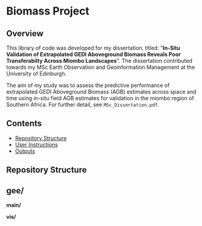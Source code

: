 # Biomass Project

## Overview

This library of code was developed for my dissertation, titled: "**In-Situ Validation of Extrapolated GEDI Aboveground Biomass Reveals Poor Transferabilty Across Miombo Landscapes**". The dissertation contributed towards my MSc Earth Observation and Geoinformation Management at the University of Edinburgh.

The aim of my study was to assess the predictive performance of extrapolated GEDI Aboveground Biomass (AGB) estimates across space and time using in-situ field AGB estimates for validation in the miombo region of Southern Africa. For further detail, see `MSc_Dissertation.pdf`.

## Contents
- [Repository Structure](#Repository-Structure)
- [User Instructions](#User-Instructions)
- [Outputs](#Outputs)

## Repository Structure

**gee/**
- 

**main/**

**vis/**
